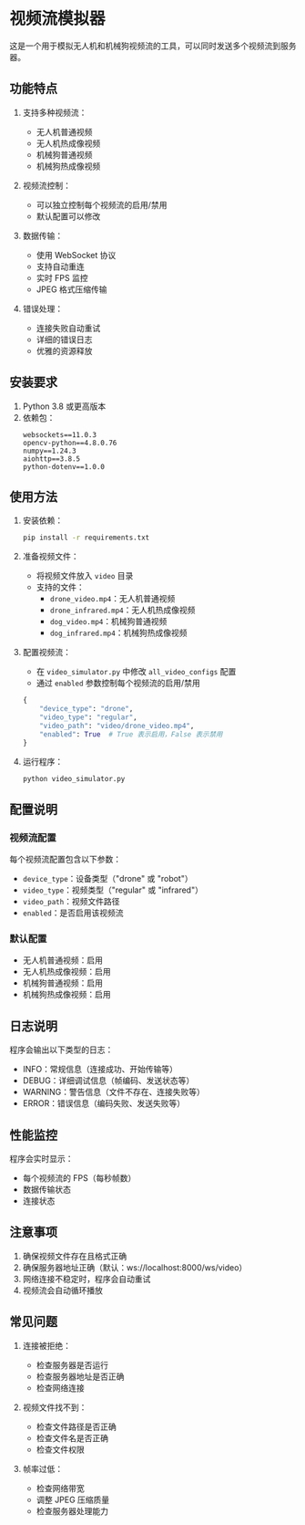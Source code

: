 # 视频流模拟器

这是一个用于模拟无人机和机械狗视频流的工具，可以同时发送多个视频流到服务器。

## 功能特点

1. 支持多种视频流：
   - 无人机普通视频
   - 无人机热成像视频
   - 机械狗普通视频
   - 机械狗热成像视频

2. 视频流控制：
   - 可以独立控制每个视频流的启用/禁用
   - 默认配置可以修改

3. 数据传输：
   - 使用 WebSocket 协议
   - 支持自动重连
   - 实时 FPS 监控
   - JPEG 格式压缩传输

4. 错误处理：
   - 连接失败自动重试
   - 详细的错误日志
   - 优雅的资源释放

## 安装要求

1. Python 3.8 或更高版本
2. 依赖包：
   ```
   websockets==11.0.3
   opencv-python==4.8.0.76
   numpy==1.24.3
   aiohttp==3.8.5
   python-dotenv==1.0.0
   ```

## 使用方法

1. 安装依赖：
   ```bash
   pip install -r requirements.txt
   ```

2. 准备视频文件：
   - 将视频文件放入 `video` 目录
   - 支持的文件：
     - `drone_video.mp4`：无人机普通视频
     - `drone_infrared.mp4`：无人机热成像视频
     - `dog_video.mp4`：机械狗普通视频
     - `dog_infrared.mp4`：机械狗热成像视频

3. 配置视频流：
   - 在 `video_simulator.py` 中修改 `all_video_configs` 配置
   - 通过 `enabled` 参数控制每个视频流的启用/禁用
   ```python
   {
       "device_type": "drone",
       "video_type": "regular",
       "video_path": "video/drone_video.mp4",
       "enabled": True  # True 表示启用，False 表示禁用
   }
   ```

4. 运行程序：
   ```bash
   python video_simulator.py
   ```

## 配置说明

### 视频流配置
每个视频流配置包含以下参数：
- `device_type`：设备类型（"drone" 或 "robot"）
- `video_type`：视频类型（"regular" 或 "infrared"）
- `video_path`：视频文件路径
- `enabled`：是否启用该视频流

### 默认配置
- 无人机普通视频：启用
- 无人机热成像视频：启用
- 机械狗普通视频：启用
- 机械狗热成像视频：启用

## 日志说明

程序会输出以下类型的日志：
- INFO：常规信息（连接成功、开始传输等）
- DEBUG：详细调试信息（帧编码、发送状态等）
- WARNING：警告信息（文件不存在、连接失败等）
- ERROR：错误信息（编码失败、发送失败等）

## 性能监控

程序会实时显示：
- 每个视频流的 FPS（每秒帧数）
- 数据传输状态
- 连接状态

## 注意事项

1. 确保视频文件存在且格式正确
2. 确保服务器地址正确（默认：ws://localhost:8000/ws/video）
3. 网络连接不稳定时，程序会自动重试
4. 视频流会自动循环播放

## 常见问题

1. 连接被拒绝：
   - 检查服务器是否运行
   - 检查服务器地址是否正确
   - 检查网络连接

2. 视频文件找不到：
   - 检查文件路径是否正确
   - 检查文件名是否正确
   - 检查文件权限

3. 帧率过低：
   - 检查网络带宽
   - 调整 JPEG 压缩质量
   - 检查服务器处理能力 